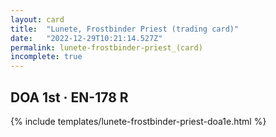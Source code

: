 ```yaml
---
layout: card
title:  "Lunete, Frostbinder Priest (trading card)"
date:   "2022-12-29T10:21:14.527Z"
permalink: lunete-frostbinder-priest_(card)
incomplete: true
---
```


## DOA 1st &middot; EN-178 R

{% include templates/lunete-frostbinder-priest-doa1e.html %}
